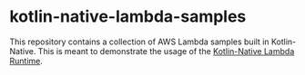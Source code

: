 # kotlin-native-lambda-samples

This repository contains a collection of AWS Lambda samples built in Kotlin-Native. This is meant to demonstrate the usage of the [Kotlin-Native Lambda Runtime](https://github.com/c1phr/lambda-runtime-kotlin-native).
